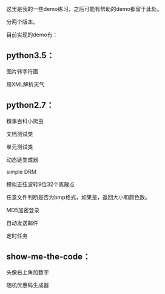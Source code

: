 这里是我的一些demo练习，之后可能有帮助的demo都留于此处。

分两个版本。

目前实现的demo有：

## python3.5：


图片转字符画

用XML解析天气

## python2.7：



糗事百科小爬虫

文档测试类

单元测试类

动态链生成器

simple DRM

模拟正弦波转9位32个离散点

任意文件判断是否为bmp格式，如果是，返回大小和颜色数。

MD5加密登录

自动发送邮件

定时任务

## show-me-the-code：

头像右上角加数字

随机优惠码生成器


